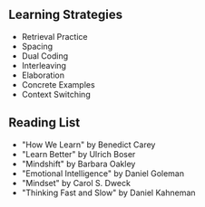 ## Learning Strategies
- Retrieval Practice
- Spacing
- Dual Coding
- Interleaving
- Elaboration
- Concrete Examples
- Context Switching

## Reading List
- "How We Learn" by Benedict Carey
- "Learn Better" by Ulrich Boser
- "Mindshift" by Barbara Oakley
- "Emotional Intelligence" by Daniel Goleman
- "Mindset" by Carol S. Dweck
- "Thinking Fast and Slow" by Daniel Kahneman

